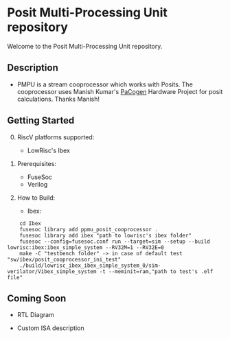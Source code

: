 # Posit Multi-Processing Unit repository
Welcome to the Posit Multi-Processing Unit repository.

## Description
- PMPU is a stream cooprocessor which works with Posits. The cooprocessor uses Manish Kumar's [PaCogen](https://github.com/manish-kj/PACoGen) Hardware Project for posit calculations. Thanks Manish!

## Getting Started
0. RiscV platforms supported:
   - LowRisc's Ibex
  
1. Prerequisites:
   - FuseSoc
   - Verilog
  
2. How to Build:
   - Ibex:
  ```
      cd Ibex
      fusesoc library add ppmu_posit_cooprocessor .
      fusesoc library add ibex "path to lowrisc's ibex folder"
      fusesoc --config=fusesoc.conf run --target=sim --setup --build lowrisc:ibex:ibex_simple_system --RV32M=1 --RV32E=0
      make -C "testbench folder" -> in case of default test "sw/ibex/posit_cooprocessor_ini_test"
      ./build/lowrisc_ibex_ibex_simple_system_0/sim-verilator/Vibex_simple_system -t --meminit=ram,"path to test's .elf file"
  ```

## Coming Soon

- RTL Diagram

- Custom ISA description

